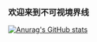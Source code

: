 ### 欢迎来到不可视境界线
[![Anurag's GitHub stats](https://github-readme-stats.vercel.app/api?username=anuraghazra)](https://github.com/LixVer/github-readme-stats)
